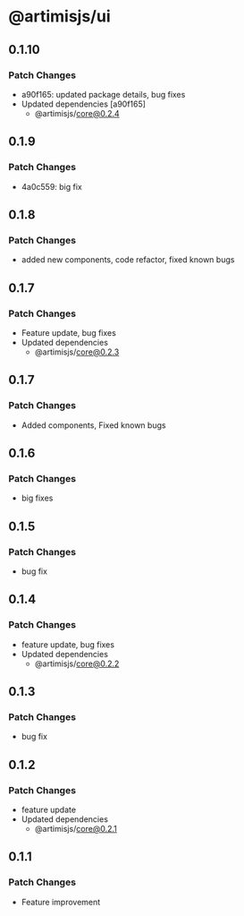 # @artimisjs/ui

## 0.1.10

### Patch Changes

- a90f165: updated package details, bug fixes
- Updated dependencies [a90f165]
  - @artimisjs/core@0.2.4

## 0.1.9

### Patch Changes

- 4a0c559: big fix

## 0.1.8

### Patch Changes

- added new components, code refactor, fixed known bugs

## 0.1.7

### Patch Changes

- Feature update, bug fixes
- Updated dependencies
  - @artimisjs/core@0.2.3

## 0.1.7

### Patch Changes

- Added components, Fixed known bugs

## 0.1.6

### Patch Changes

- big fixes

## 0.1.5

### Patch Changes

- bug fix

## 0.1.4

### Patch Changes

- feature update, bug fixes
- Updated dependencies
  - @artimisjs/core@0.2.2

## 0.1.3

### Patch Changes

- bug fix

## 0.1.2

### Patch Changes

- feature update
- Updated dependencies
  - @artimisjs/core@0.2.1

## 0.1.1

### Patch Changes

- Feature improvement

